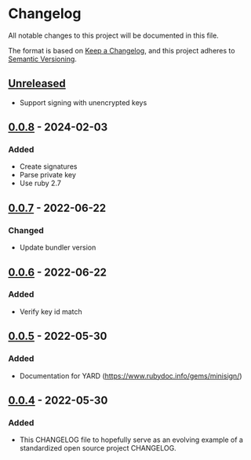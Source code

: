 # Changelog
All notable changes to this project will be documented in this file.

The format is based on [Keep a Changelog](https://keepachangelog.com/en/1.0.0/),
and this project adheres to [Semantic Versioning](https://semver.org/spec/v2.0.0.html).

## [Unreleased]

- Support signing with unencrypted keys

## [0.0.8] - 2024-02-03

### Added
- Create signatures
- Parse private key
- Use ruby 2.7
  
## [0.0.7] - 2022-06-22

### Changed
- Update bundler version
  
## [0.0.6] - 2022-06-22

### Added
- Verify key id match

## [0.0.5] - 2022-05-30

### Added
- Documentation for YARD (https://www.rubydoc.info/gems/minisign/)

## [0.0.4] - 2022-05-30

### Added
- This CHANGELOG file to hopefully serve as an evolving example of a
  standardized open source project CHANGELOG.

[Unreleased]: https://github.com/jshawl/minisign/compare/v0.0.8...HEAD
[0.0.8]: https://github.com/jshawl/minisign/compare/v0.0.7...v0.0.8
[0.0.7]: https://github.com/jshawl/minisign/compare/v0.0.6...v0.0.7
[0.0.6]: https://github.com/jshawl/minisign/compare/v0.0.5...v0.0.6
[0.0.5]: https://github.com/jshawl/minisign/compare/v0.0.4...v0.0.5
[0.0.4]: https://github.com/jshawl/minisign/releases/tag/v0.0.4
